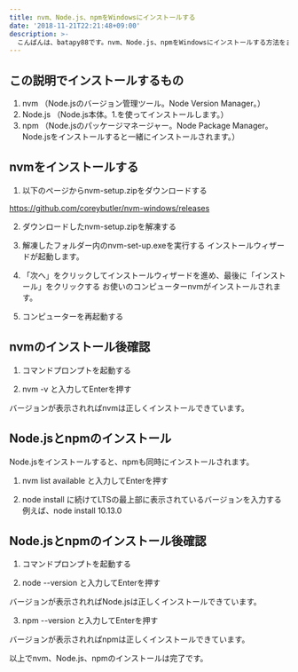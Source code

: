 ```yaml
---
title: nvm、Node.js、npmをWindowsにインストールする
date: '2018-11-21T22:21:48+09:00'
description: >-
  こんばんは、batapy88です。nvm、Node.js、npmをWindowsにインストールする方法をまとめて説明しているページが無かったので、今日はそれを書いてみようと思います。
---
```

## この説明でインストールするもの

1. nvm （Node.jsのバージョン管理ツール。Node Version Manager。）
2. Node.js （Node.js本体。1.を使ってインストールします。）
3. npm （Node.jsのパッケージマネージャー。Node Package Manager。Node.jsをインストールすると一緒にインストールされます。）

## nvmをインストールする

1. 以下のページからnvm-setup.zipをダウンロードする

https://github.com/coreybutler/nvm-windows/releases

2. ダウンロードしたnvm-setup.zipを解凍する

3. 解凍したフォルダー内のnvm-set-up.exeを実行する
インストールウィザードが起動します。

4. 「次へ」をクリックしてインストールウィザードを進め、最後に「インストール」をクリックする
お使いのコンピューターnvmがインストールされます。

5. コンピューターを再起動する

## nvmのインストール後確認

1. コマンドプロンプトを起動する

2. nvm -v と入力してEnterを押す

バージョンが表示されればnvmは正しくインストールできています。

## Node.jsとnpmのインストール

Node.jsをインストールすると、npmも同時にインストールされます。

1. nvm list available と入力してEnterを押す

2. node install に続けてLTSの最上部に表示されているバージョンを入力する
例えば、node install 10.13.0

## Node.jsとnpmのインストール後確認

1. コマンドプロンプトを起動する

2. node --version と入力してEnterを押す

バージョンが表示されればNode.jsは正しくインストールできています。

3. npm --version と入力してEnterを押す

バージョンが表示されればnpmは正しくインストールできています。

以上でnvm、Node.js、npmのインストールは完了です。


